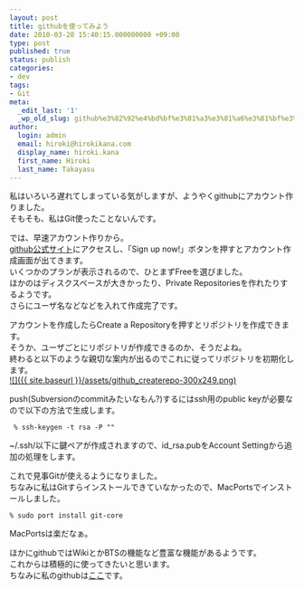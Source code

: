 ```yaml
---
layout: post
title: githubを使ってみよう
date: 2010-03-28 15:40:15.000000000 +09:00
type: post
published: true
status: publish
categories:
- dev
tags:
- Git
meta:
  _edit_last: '1'
  _wp_old_slug: github%e3%82%92%e4%bd%bf%e3%81%a3%e3%81%a6%e3%81%bf%e3%82%88%e3%81%86
author:
  login: admin
  email: hiroki@hirokikana.com
  display_name: hiroki.kana
  first_name: Hiroki
  last_name: Takayasu
---
```

私はいろいろ遅れてしまっている気がしますが、ようやくgithubにアカウント作りました。  
そもそも、私はGit使ったことないんです。

では、早速アカウント作りから。  
[github公式サイト](http://github.com/)にアクセスし、「Sign up now!」ボタンを押すとアカウント作成画面が出てきます。  
いくつかのプランが表示されるので、ひとまずFreeを選びました。  
ほかのはディスクスペースが大きかったり、Private Repositoriesを作れたりするようです。  
さらにユーザ名などなどを入れて作成完了です。

アカウントを作成したらCreate a Repositoryを押すとリポジトリを作成できます。  
そうか、ユーザごとにリポジトリが作成できるのか、そうだよね。  
終わると以下のような親切な案内が出るのでこれに従ってリポジトリを初期化します。  
[![]({{ site.baseurl }}/assets/github_createrepo-300x249.png)](http://blog.hirokikana.com/wp-content/uploads/2010/03/github_createrepo.png)

push(Subversionのcommitみたいなもん?)するにはssh用のpublic keyが必要なので以下の方法で生成します。
    
    
    
     % ssh-keygen -t rsa -P ""
    

~/.ssh/以下に鍵ペアが作成されますので、id_rsa.pubをAccount Settingから追加の処理をします。

これで見事Gitが使えるようになりました。  
ちなみに私はGitすらインストールできていなかったので、MacPortsでインストールしました。
    
    
    
    % sudo port install git-core
    

MacPortsは楽だなぁ。

ほかにgithubではWikiとかBTSの機能など豊富な機能があるようです。  
これからは積極的に使ってきたいと思います。  
ちなみに私のgithubは[ここ](http://github.com/hirokikana/)です。
